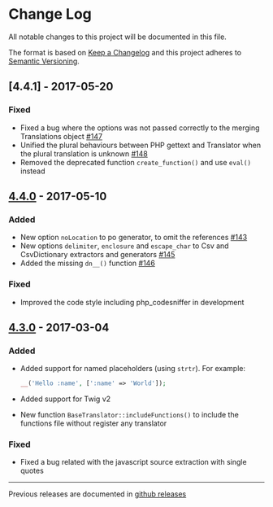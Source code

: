 # Change Log
All notable changes to this project will be documented in this file.

The format is based on [Keep a Changelog](http://keepachangelog.com/) 
and this project adheres to [Semantic Versioning](http://semver.org/).

## [4.4.1] - 2017-05-20

### Fixed

* Fixed a bug where the options was not passed correctly to the merging Translations object [#147](https://github.com/oscarotero/Gettext/issues/147)
* Unified the plural behaviours between PHP gettext and Translator when the plural translation is unknown [#148](https://github.com/oscarotero/Gettext/issues/148)
* Removed the deprecated function `create_function()` and use `eval()` instead

## [4.4.0] - 2017-05-10

### Added

* New option `noLocation` to po generator, to omit the references [#143](https://github.com/oscarotero/Gettext/issues/143)
* New options `delimiter`, `enclosure` and `escape_char` to Csv and CsvDictionary extractors and generators [#145](https://github.com/oscarotero/Gettext/pull/145/)
* Added the missing `dn__()` function [#146](https://github.com/oscarotero/Gettext/pull/146/)

### Fixed

* Improved the code style including php_codesniffer in development

## [4.3.0] - 2017-03-04

### Added

* Added support for named placeholders (using `strtr`). For example:

  ```php
  __('Hello :name', [':name' => 'World']);
  ```
* Added support for Twig v2
* New function `BaseTranslator::includeFunctions()` to include the functions file without register any translator

### Fixed

* Fixed a bug related with the javascript source extraction with single quotes

---

Previous releases are documented in [github releases](https://github.com/oscarotero/Gettext/releases)

[4.4.0]: https://github.com/oscarotero/Gettext/compare/v4.3.0...v4.4.0
[4.3.0]: https://github.com/oscarotero/Gettext/compare/v4.2.0...v4.3.0
